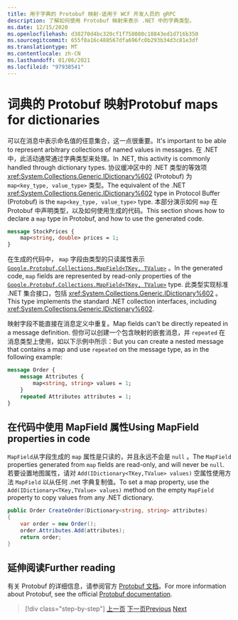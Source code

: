```yaml
---
title: 用于字典的 Protobuf 映射-适用于 WCF 开发人员的 gRPC
description: 了解如何使用 Protobuf 映射来表示 .NET 中的字典类型。
ms.date: 12/15/2020
ms.openlocfilehash: d38270d4bc320cf1f758080c18843ed1d716b350
ms.sourcegitcommit: 655f8a16c488567dfa696fc0b293b34d3c81e3df
ms.translationtype: MT
ms.contentlocale: zh-CN
ms.lasthandoff: 01/06/2021
ms.locfileid: "97938541"
---
```

# <a name="protobuf-maps-for-dictionaries"></a><span data-ttu-id="4dedf-103">词典的 Protobuf 映射</span><span class="sxs-lookup"><span data-stu-id="4dedf-103">Protobuf maps for dictionaries</span></span>

<span data-ttu-id="4dedf-104">可以在消息中表示命名值的任意集合，这一点很重要。</span><span class="sxs-lookup"><span data-stu-id="4dedf-104">It's important to be able to represent arbitrary collections of named values in messages.</span></span> <span data-ttu-id="4dedf-105">在 .NET 中，此活动通常通过字典类型来处理。</span><span class="sxs-lookup"><span data-stu-id="4dedf-105">In .NET, this activity is commonly handled through dictionary types.</span></span> <span data-ttu-id="4dedf-106">协议缓冲区中的 .NET 类型的等效项 <xref:System.Collections.Generic.IDictionary%602> (Protobuf) 为 `map<key_type, value_type>` 类型。</span><span class="sxs-lookup"><span data-stu-id="4dedf-106">The equivalent of the .NET <xref:System.Collections.Generic.IDictionary%602> type in Protocol Buffer (Protobuf) is the `map<key_type, value_type>` type.</span></span> <span data-ttu-id="4dedf-107">本部分演示如何 `map` 在 Protobuf 中声明类型，以及如何使用生成的代码。</span><span class="sxs-lookup"><span data-stu-id="4dedf-107">This section shows how to declare a `map` type in Protobuf, and how to use the generated code.</span></span>

```protobuf
message StockPrices {
    map<string, double> prices = 1;
}
```

<span data-ttu-id="4dedf-108">在生成的代码中， `map` 字段由类型的只读属性表示 [`Google.Protobuf.Collections.MapField<TKey, TValue>`][map-field] 。</span><span class="sxs-lookup"><span data-stu-id="4dedf-108">In the generated code, `map` fields are represented by read-only properties of the [`Google.Protobuf.Collections.MapField<TKey, TValue>`][map-field] type.</span></span> <span data-ttu-id="4dedf-109">此类型实现标准 .NET 集合接口，包括 <xref:System.Collections.Generic.IDictionary%602> 。</span><span class="sxs-lookup"><span data-stu-id="4dedf-109">This type implements the standard .NET collection interfaces, including <xref:System.Collections.Generic.IDictionary%602>.</span></span>

<span data-ttu-id="4dedf-110">映射字段不能直接在消息定义中重复。</span><span class="sxs-lookup"><span data-stu-id="4dedf-110">Map fields can't be directly repeated in a message definition.</span></span> <span data-ttu-id="4dedf-111">但你可以创建一个包含映射的嵌套消息，并 `repeated` 在消息类型上使用，如以下示例中所示：</span><span class="sxs-lookup"><span data-stu-id="4dedf-111">But you can create a nested message that contains a map and use `repeated` on the message type, as in the following example:</span></span>

```protobuf
message Order {
    message Attributes {
        map<string, string> values = 1;
    }
    repeated Attributes attributes = 1;
}
```

## <a name="using-mapfield-properties-in-code"></a><span data-ttu-id="4dedf-112">在代码中使用 MapField 属性</span><span class="sxs-lookup"><span data-stu-id="4dedf-112">Using MapField properties in code</span></span>

<span data-ttu-id="4dedf-113">`MapField`从字段生成的 `map` 属性是只读的，并且永远不会是 `null` 。</span><span class="sxs-lookup"><span data-stu-id="4dedf-113">The `MapField` properties generated from `map` fields are read-only, and will never be `null`.</span></span> <span data-ttu-id="4dedf-114">若要设置地图属性，请对 `Add(IDictionary<TKey,TValue> values)` 空属性使用方法 `MapField` 以从任何 .net 字典复制值。</span><span class="sxs-lookup"><span data-stu-id="4dedf-114">To set a map property, use the `Add(IDictionary<TKey,TValue> values)` method on the empty `MapField` property to copy values from any .NET dictionary.</span></span>

```csharp
public Order CreateOrder(Dictionary<string, string> attributes)
{
    var order = new Order();
    order.Attributes.Add(attributes);
    return order;
}
```

## <a name="further-reading"></a><span data-ttu-id="4dedf-115">延伸阅读</span><span class="sxs-lookup"><span data-stu-id="4dedf-115">Further reading</span></span>

<span data-ttu-id="4dedf-116">有关 Protobuf 的详细信息，请参阅官方 [Protobuf 文档](https://developers.google.com/protocol-buffers/docs/overview)。</span><span class="sxs-lookup"><span data-stu-id="4dedf-116">For more information about Protobuf, see the official [Protobuf documentation](https://developers.google.com/protocol-buffers/docs/overview).</span></span>

[map-field]: https://developers.google.cn/protocol-buffers/docs/reference/csharp/class/google/protobuf/collections/map-field-t-key-t-value-

>[!div class="step-by-step"]
><span data-ttu-id="4dedf-117">[上一页](protobuf-enums.md)
>[下一页](wcf-services-to-grpc-comparison.md)</span><span class="sxs-lookup"><span data-stu-id="4dedf-117">[Previous](protobuf-enums.md)
[Next](wcf-services-to-grpc-comparison.md)</span></span>
